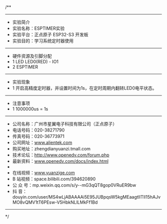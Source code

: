 /**
 ***************************************************************************************************
 * 实验简介
 * 实验名称：ESPTIMER实验
 * 实验平台：正点原子 ESP32-S3 开发板
 * 实验目的：学习系统定时器使用

 ***************************************************************************************************
 * 硬件资源及引脚分配
 * 1 LED
     LED0(RED)      -  IO1
 * 2 ESPTIMER

 ***************************************************************************************************
 * 实验现象
 * 1 开启高精度定时器，并设置时间为1s，在定时周期内翻转LED0电平状态。

 ***************************************************************************************************
 * 注意事项
 * 1 1000000us = 1s

 ***********************************************************************************************************
 * 公司名称：广州市星翼电子科技有限公司（正点原子）
 * 电话号码：020-38271790
 * 传真号码：020-36773971
 * 公司网址：www.alientek.com
 * 购买地址：zhengdianyuanzi.tmall.com
 * 技术论坛：http://www.openedv.com/forum.php
 * 最新资料：www.openedv.com/docs/index.html
 *
 * 在线视频：www.yuanzige.com
 * B 站视频：space.bilibili.com/394620890
 * 公 众 号：mp.weixin.qq.com/s/y--mG3qQT8gop0VRuER9bw
 * 抖    音：douyin.com/user/MS4wLjABAAAAi5E95JUBpqsW5kgMEaagtIITIl15hAJvMO8vQMV1tT6PEsw-V5HbkNLlLMkFf1Bd
 ***********************************************************************************************************
 */